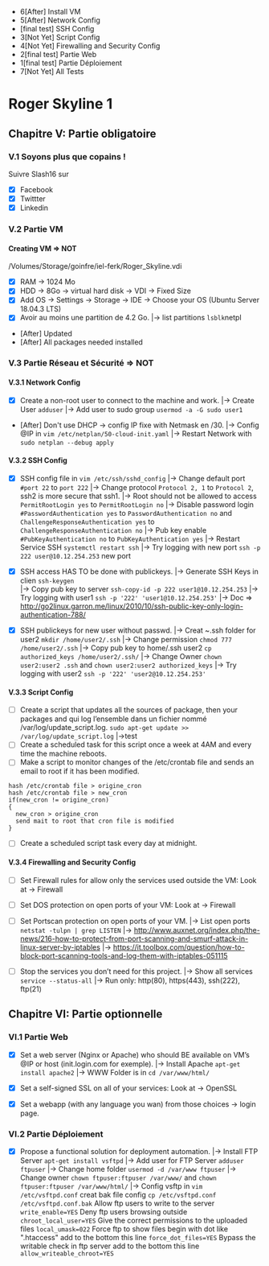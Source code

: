 - 6[After] Install VM
- 5[After] Network Config
- [final test] SSH Config
- 3[Not Yet] Script Config
- 4[Not Yet] Firewalling and Security Config
- 2[final test] Partie Web
- 1[final test] Partie Déploiement
- 7[Not Yet] All Tests

# Roger Skyline 1
## Chapitre V: Partie obligatoire
### V.1 Soyons plus que copains !
Suivre Slash16 sur 
- [x] Facebook
- [x] Twittter
- [x] Linkedin
### V.2 Partie VM
#### Creating VM => NOT
/Volumes/Storage/goinfre/iel-ferk/Roger_Skyline.vdi
- [x] RAM -> 1024 Mo
- [x] HDD -> 8Go -> virtual hard disk -> VDI -> Fixed Size
- [x] Add OS -> Settings -> Storage -> IDE -> Choose your OS (Ubuntu Server 18.04.3 LTS)
- [x] Avoir au moins une partition de 4.2 Go.
	|-> list partitions ```lsblk```netpl	
- [After] Updated
- [After] All packages needed installed

### V.3 Partie Réseau et Sécurité => NOT
#### V.3.1 Network Config
- [x] Create a non-root user to connect to the machine and work.
	|-> Create User ```adduser```
	|-> Add user to sudo group ```usermod -a -G sudo user1```
- [After] Don't use DHCP -> config IP fixe with Netmask en /30.
	|-> Config @IP in ```vim /etc/netplan/50-cloud-init.yaml```
	|-> Restart Network with ```sudo netplan --debug apply```

#### V.3.2 SSH Config
- [x] SSH config file in ```vim /etc/ssh/sshd_config```
	|-> Change default port ```#port 22``` to ```port 222```
	|-> Change protocol ```Protocol 2, 1``` to ```Protocol 2```, ssh2 is more secure that ssh1.
	|-> Root should not be allowed to access ```PermitRootLogin yes``` to ```PermitRootLogin no```
	|-> Disable password login ```#PasswordAuthentication yes``` to ```PasswordAuthentication no```
		and ```ChallengeResponseAuthentication yes``` to ```ChallengeResponseAuthentication no```
	|-> Pub key enable ```#PubKeyAuthentication no``` to ```PubKeyAuthentication yes```
	|-> Restart Service SSH ```systemctl restart ssh```
	|-> Try logging with new port ```ssh -p 222 user@10.12.254.253``` new port 

- [x] SSH access HAS TO be done with publickeys.
	|-> Generate SSH Keys in clien ```ssh-keygen```  
	|-> Copy pub key to server ```ssh-copy-id -p 222 user1@10.12.254.253``` 
	|-> Try logging with user1 ```ssh -p '222' 'user1@10.12.254.253'``` 
	|-> Doc => http://go2linux.garron.me/linux/2010/10/ssh-public-key-only-login-authentication-788/

- [x] SSH publickeys for new user without passwd.
	|-> Creat ~.ssh folder for user2 ```mkdir /home/user2/.ssh```
	|-> Change permission ```chmod 777 /home/user2/.ssh```
	|-> Copy pub key to home/.ssh user2 ```cp authorized_keys /home/user2/.ssh/```
	|-> Change Owner ```chown user2:user2 .ssh``` and ```chown user2:user2 authorized_keys```
	|-> Try logging with user2 ```ssh -p '222' 'user2@10.12.254.253'```

#### V.3.3 Script Config
- [ ] Create a script that updates all the sources of package, then your packages and qui log l’ensemble dans un fichier nommé /var/log/update_script.log.
```sudo apt-get update >> /var/log/update_script.log```
	|->test
- [ ]  Create a scheduled task for this script once a week at 4AM and every time the machine reboots.
- [ ]  Make a script to monitor changes of the /etc/crontab file and sends an email to root if it has been modified. 
```
hash /etc/crontab file > origine_cron
hash /etc/crontab file > new_cron
if(new_cron != origine_cron)
{
  new_cron > origine_cron
  send mait to root that cron file is modified 
}
```
- [ ]  Create a scheduled script task every day at midnight.

#### V.3.4 Firewalling and Security Config
	
- [ ] Set Firewall rules for allow only the services used outside the VM: Look at -> Firewall
- [ ] Set DOS protection on open ports of your VM: Look at -> Firewall
- [ ] Set Portscan protection on open ports of your VM.
	|-> List open ports ```netstat -tulpn | grep LISTEN```
	|-> http://www.auxnet.org/index.php/the-news/216-how-to-protect-from-port-scanning-and-smurf-attack-in-linux-server-by-iptables
	|-> https://it.toolbox.com/question/how-to-block-port-scanning-tools-and-log-them-with-iptables-051115
- [ ] Stop the services you don’t need for this project.
	|-> Show all services ```service --status-all```
	|-> Run only: http(80), https(443), ssh(222), ftp(21)



## Chapitre VI: Partie optionnelle
### VI.1 Partie Web
- [x]  Set a web server (Nginx or Apache) who should BE available on VM’s @IP or host (init.login.com for exemple).
	|-> Install Apache ```apt-get install apache2```
	|-> WWW Folder is in ```cd /var/www/html/```
- [x]  Set a self-signed SSL on all of your services: Look at -> OpenSSL
- [x]  Set a webapp (with any language you wan) from those choices -> login page.


### VI.2 Partie Déploiement
- [x]  Propose a functional solution for deployment automation.
	|-> Install FTP Server ```apt-get install vsftpd```
	|-> Add user for FTP Server ```adduser ftpuser```
	|-> Change home folder ```usermod -d /var/www ftpuser```
	|-> Change owner ```chown ftpuser:ftpuser /var/www/``` and ```chown ftpuser:ftpuser /var/www/html/```
	|-> Config vsftp in ```vim /etc/vsftpd.conf```
creat bak file config ```cp /etc/vsftpd.conf /etc/vsftpd.conf.bak```
Allow ftp users to write to the server ```write_enable=YES```
Deny ftp users browsing outside ```chroot_local_user=YES```
Give the correct permissions to the uploaded files ```local_umask=022```
Force ftp to show files begin with dot like ".htaccess" add to the bottom this line ```force_dot_files=YES```
Bypass the writable check in ftp server add to the bottom this line ```allow_writeable_chroot=YES```

